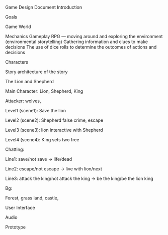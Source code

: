 
Game Design Document
Introduction

Goals

Game World

Mechanics 
Gameplay
RPG — moving around and exploring the environment (environmental storytelling)
Gathering information and clues to make decisions 
The use of dice rolls to determine the outcomes of actions and decisions

Characters

Story
architecture of the story

The Lion and Shepherd

Main Character: Lion, Shepherd, King

Attacker: wolves,

Level1 (scene1): Save the lion

Level2 (scene2): Shepherd false crime, escape

Level3 (scene3): lion interactive with Shepherd

Level4 (scene4): King sets two free

Chatting:

Line1: save/not save -> life/dead

Line2: escape/not escape -> live with lion/next

Line3: attack the king/not attack the king -> be the king/be the lion king

Bg:

Forest, grass land, castle,


User Interface

Audio

Prototype

